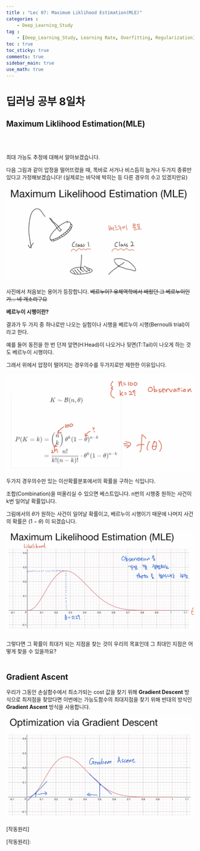```yaml
---
title : "Lec 07: Maximum Liklihood Estimation(MLE)"
categories :
    - Deep_Learning_Study
tag :
    - [Deep_Learning_Study, Learning Rate, Overfitting, Regularization]
toc : true
toc_sticky: true
comments: true
sidebar_main: true
use_math: true
---
```


# 딥러닝 공부 8일차
## Maximum Liklihood Estimation(MLE)
<br>
<br>

최대 가능도 추정에 대해서 알아보겠습니다. 

다음 그림과 같이 압정을 떨어뜨렸을 때, 똑바로 서거나 비스듬히 눕거나 두가지 종류만 있다고 가정해보겠습니다! 
(실제로는 바닥에 박히는 등 다른 경우의 수고 있겠지만요)

<p align="center"><img src="/MYPICS/lec07/bern.png" width = "600" ></p>

사진에서 처음보는 용어가 등장합니다.
~~베르누이? 유체역학에서 배웠던 그 베르누이인가... 네 개소리구요~~

**베르누이 시행이란?**

결과가 두 가지 중 하나로만 나오는 실험이나 시행을 베르누이 시행(Bernoulli trial)이라고 한다.

예를 들어 동전을 한 번 던져 앞면(H:Head)이 나오거나 뒷면(T:Tail)이 나오게 하는 것도 베르누이 시행이다.

그래서 위에서 압정이 떨어지는 경우의수를 두가지로만 제한한 이유입니다.

<p align="center"><img src="/MYPICS/lec07/combination.png" width = "600" ></p>

두가지 경우의수만 있는 이산확률분포에서의 확률을 구하는 식입니다.

조합(Combination)을 떠올리실 수 있으면 베스트입니다.
n번의 시행중 원하는 사건이 k번 일어날 확률입니다.

그림에서의 $\theta$가 원하는 사건이 일어날 확률이고, 베르누이 시행이기 때문에 나머지 사건의 확률은 $(1-\theta)$ 이 되겠습니다.

 <p align="center"><img src="/MYPICS/lec07/func.png" width = "600" ></p>

그렇다면 그 확률이 최대가 되는 지점을 찾는 것이 우리의 목표인데 그 최대인 지점은 어떻게 찾을 수 있을까요?
<br>
<br>

## Gradient Ascent

우리가 그동안 손실함수에서 최소가되는 cost 값을 찾기 위해 **Gradient Descent** 방식으로 최저점을 찾았다면 이번에는 가능도함수의 최대지점을 찾기 위해 반대의 방식인 **Gradient Ascent** 방식을 사용합니다.

  <p align="center"><img src="/MYPICS/lec07/ga.png" width = "600" ></p>

 [작동원리]

 [작동원리]: